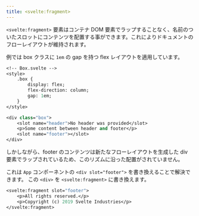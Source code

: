 ```yaml
---
title: <svelte:fragment>
---
```


`<svelte:fragment>` 要素はコンテナ DOM 要素でラップすることなく、名前のついたスロットにコンテンツを配置する事ができます。これによりドキュメントのフローレイアウトが維持されます。

例では box クラスに `1em` の gap を持つ flex レイアウトを適用しています。

```sv
<!-- Box.svelte -->
<style>
	.box {
		display: flex;
		flex-direction: column;
		gap: 1em;
	}
</style>

<div class="box">
	<slot name="header">No header was provided</slot>
	<p>Some content between header and footer</p>
	<slot name="footer"></slot>
</div>
```

しかしながら、footer のコンテンツは新たなフローレイアウトを生成した div 要素でラップされているため、このリズムに沿った配置がされていません。

これは `App` コンポーネントの `<div slot="footer">` を書き換えることで解決できます。
この `<div>` を `<svelte:fragment>` に書き換えます。

```sv
<svelte:fragment slot="footer">
	<p>All rights reserved.</p>
	<p>Copyright (c) 2019 Svelte Industries</p>
</svelte:fragment>
```
